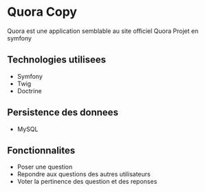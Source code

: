 # Quora Copy

Quora est une application semblable au site officiel Quora
Projet en symfony

## Technologies utilisees
* Symfony
* Twig
* Doctrine

## Persistence des donnees
* MySQL

## Fonctionnalites
* Poser une question
* Repondre aux questions des autres utilisateurs
* Voter la pertinence des question et des reponses